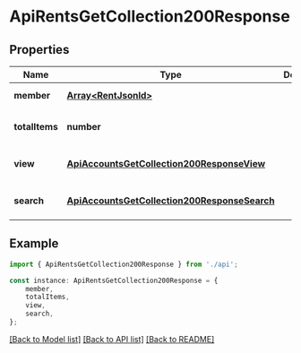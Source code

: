 # ApiRentsGetCollection200Response


## Properties

Name | Type | Description | Notes
------------ | ------------- | ------------- | -------------
**member** | [**Array&lt;RentJsonld&gt;**](RentJsonld.md) |  | [default to undefined]
**totalItems** | **number** |  | [optional] [default to undefined]
**view** | [**ApiAccountsGetCollection200ResponseView**](ApiAccountsGetCollection200ResponseView.md) |  | [optional] [default to undefined]
**search** | [**ApiAccountsGetCollection200ResponseSearch**](ApiAccountsGetCollection200ResponseSearch.md) |  | [optional] [default to undefined]

## Example

```typescript
import { ApiRentsGetCollection200Response } from './api';

const instance: ApiRentsGetCollection200Response = {
    member,
    totalItems,
    view,
    search,
};
```

[[Back to Model list]](../README.md#documentation-for-models) [[Back to API list]](../README.md#documentation-for-api-endpoints) [[Back to README]](../README.md)
